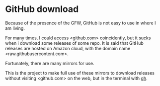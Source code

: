 # GitHub download

Because of the presence of the GFW, GitHub is not easy to use in where I am living.

For many times, I could access <github.com> coincidently, but it sucks when i download
some releases of some repo. It is said that GitHub releases are hosted on Amazon cloud,
with the domain name <raw.githubusercontent.com>.

Fortunately, there are many mirrors for use.

This is the project to make full use of these mirrors to download releases without
visiting <github.com> on the web, but in the terminal with [gh](github.com/cli/cli).
